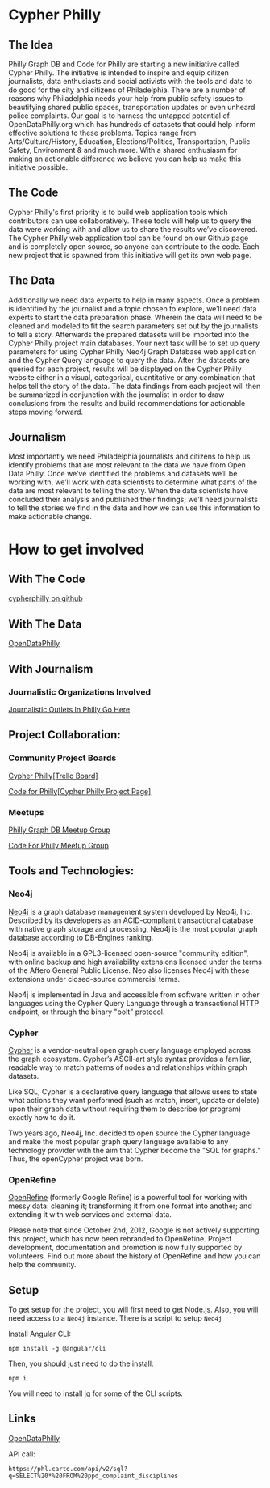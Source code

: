 
# **Cypher Philly**


## **The Idea**

Philly Graph DB and Code for Philly are starting a new initiative called Cypher Philly. The initiative is intended to inspire and equip citizen journalists, data enthusiasts and social activists with the tools and data to do good for the city and citizens of Philadelphia. There are a number of reasons why Philadelphia needs your help from public safety issues to beautifying shared public spaces, transportation updates or even unheard police complaints. Our goal is to harness the untapped potential of OpenDataPhilly.org which has hundreds of datasets that could help inform effective solutions to these problems. Topics range from Arts/Culture/History, Education, Elections/Politics, Transportation, Public Safety, Environment & and much more. With a shared enthusiasm for making an actionable difference we believe you can help us make this initiative possible.    
  

## **The Code**

Cypher Philly's first priority is to build web application tools which contributors can use collaboratively. These tools will help us to query the data were working with and allow us to share the results we’ve discovered. The Cypher Philly web application tool can be found on our Github page and is completely open source, so anyone can contribute to the code. Each new project that is spawned from this initiative will get its own web page. 

## **The Data**

Additionally we need data experts to help in many aspects. Once a problem is identified by the journalist and a topic chosen to explore, we’ll need data experts to start the data preparation phase. Wherein the data will need to be cleaned and modeled to fit the search parameters set out by the journalists to tell a story. Afterwards the prepared datasets will be imported into the Cypher Philly project main databases. Your next task will be to set up query parameters for using Cypher Philly Neo4j Graph Database web application and the Cypher Query language to query the data. After the datasets are queried for each project, results will be displayed on the Cypher Philly website either in a visual, categorical, quantitative or any combination that helps tell the story of the data. The data findings from each project will then be summarized in conjunction with the journalist in order to draw conclusions from the results and build recommendations for actionable steps moving forward.          

## **Journalism**

Most importantly we need Philadelphia journalists and citizens to help us identify problems that are most relevant to the data we have from Open Data Philly. Once we’ve identified the problems and datasets we’ll be working with, we’ll work with data scientists to determine what parts of the data are most relevant to telling the story. When the data scientists have concluded their analysis and published their findings; we’ll need journalists to tell the stories we find in the data and how we can use this information to make actionable change.

# **How to get involved**
 
## With The Code
[cypherphilly on github](https://github.com/AddictiveSci/cypherphilly)

## With The Data

[OpenDataPhilly](https://www.opendataphilly.org/dataset)

## With Journalism
### **Journalistic Organizations Involved** 
[Journalistic Outlets In Philly Go Here ](https://en.wikipedia.org/wiki/News_media)

## Project Collaboration:

### **Community Project Boards**
[Cypher Philly[Trello Board]](https://trello.com/b/ZHv7dIfb)

[Code for Philly[Cypher Philly Project Page]](https://codeforphilly.org/pages/cypherphilly)

### **Meetups**
[Philly Graph DB Meetup Group ](https://www.meetup.com/Philly-GraphDB/)

[Code For Philly Meetup Group](https://www.meetup.com/Code-for-Philly/)




## Tools and Technologies:


### **Neo4j** 

[Neo4j](https://neo4j.com/) is a graph database management system developed by Neo4j, Inc. Described by its developers as an ACID-compliant transactional database with native graph storage and processing, Neo4j is the most popular graph database according to DB-Engines ranking.

Neo4j is available in a GPL3-licensed open-source "community edition", with online backup and high availability extensions licensed under the terms of the Affero General Public License. Neo also licenses Neo4j with these extensions under closed-source commercial terms.

Neo4j is implemented in Java and accessible from software written in other languages using the Cypher Query Language through a transactional HTTP endpoint, or through the binary "bolt" protocol.

### **Cypher** 
[Cypher](https://neo4j.com/cypher-graph-query-language/)
 is a vendor-neutral open graph query language employed across the graph ecosystem. Cypher’s ASCII-art style syntax provides a familiar, readable way to match patterns of nodes and relationships within graph datasets.

Like SQL, Cypher is a declarative query language that allows users to state what actions they want performed (such as match, insert, update or delete) upon their graph data without requiring them to describe (or program) exactly how to do it.

Two years ago, Neo4j, Inc. decided to open source the Cypher language and make the most popular graph query language available to any technology provider with the aim that Cypher become the "SQL for graphs." Thus, the openCypher project was born.



### **OpenRefine**

[OpenRefine](http://openrefine.org/) (formerly Google Refine) is a powerful tool for working with messy data: cleaning it; transforming it from one format into another; and extending it with web services and external data.

Please note that since October 2nd, 2012, Google is not actively supporting this project, which has now been rebranded to OpenRefine. Project development, documentation and promotion is now fully supported by volunteers. Find out more about the history of OpenRefine and how you can help the community.




## Setup

To get setup for the project, you will first need to get
[Node.js](https://nodejs.org/en/). Also, you will need access to a `Neo4j`
instance. There is a script to setup `Neo4j`

Install Angular CLI:

```
npm install -g @angular/cli
```

Then, you should just need to do the install:

```
npm i
```

You will need to install [jq](https://stedolan.github.io/jq/) for some of the
CLI scripts.

## Links

[OpenDataPhilly](https://www.opendataphilly.org/dataset/police-complaints/resource/aab05f09-727e-4269-80ed-27cd70c065ea?inner_span=True)

API call:

```
https://phl.carto.com/api/v2/sql?q=SELECT%20*%20FROM%20ppd_complaint_disciplines
```
